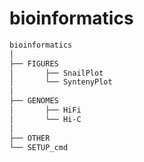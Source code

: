 # bioinformatics

```sh
bioinformatics
│
├── FIGURES
│		├── SnailPlot
│		└── SyntenyPlot
│
├── GENOMES
│		├── HiFi
│		└── Hi-C
│
├── OTHER
└── SETUP_cmd
```
